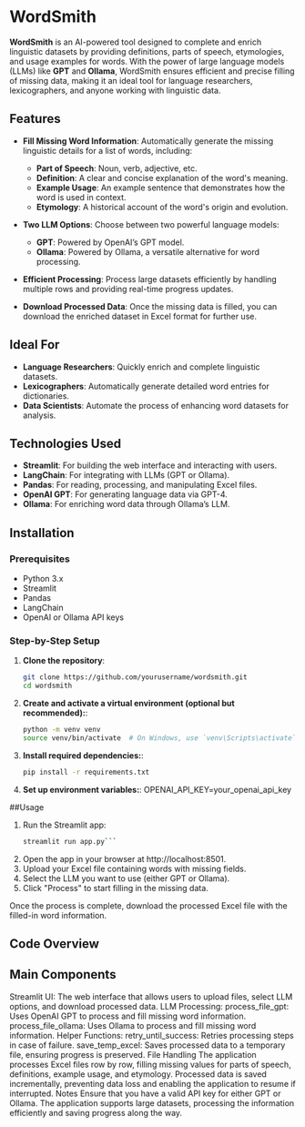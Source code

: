 # WordSmith

**WordSmith** is an AI-powered tool designed to complete and enrich linguistic datasets by providing definitions, parts of speech, etymologies, and usage examples for words. With the power of large language models (LLMs) like **GPT** and **Ollama**, WordSmith ensures efficient and precise filling of missing data, making it an ideal tool for language researchers, lexicographers, and anyone working with linguistic data.

## Features

- **Fill Missing Word Information**: Automatically generate the missing linguistic details for a list of words, including:
  - **Part of Speech**: Noun, verb, adjective, etc.
  - **Definition**: A clear and concise explanation of the word's meaning.
  - **Example Usage**: An example sentence that demonstrates how the word is used in context.
  - **Etymology**: A historical account of the word's origin and evolution.
  
- **Two LLM Options**: Choose between two powerful language models:
  - **GPT**: Powered by OpenAI’s GPT model.
  - **Ollama**: Powered by Ollama, a versatile alternative for word processing.

- **Efficient Processing**: Process large datasets efficiently by handling multiple rows and providing real-time progress updates.

- **Download Processed Data**: Once the missing data is filled, you can download the enriched dataset in Excel format for further use.

## Ideal For

- **Language Researchers**: Quickly enrich and complete linguistic datasets.
- **Lexicographers**: Automatically generate detailed word entries for dictionaries.
- **Data Scientists**: Automate the process of enhancing word datasets for analysis.

## Technologies Used

- **Streamlit**: For building the web interface and interacting with users.
- **LangChain**: For integrating with LLMs (GPT or Ollama).
- **Pandas**: For reading, processing, and manipulating Excel files.
- **OpenAI GPT**: For generating language data via GPT-4.
- **Ollama**: For enriching word data through Ollama’s LLM.
  
## Installation

### Prerequisites

- Python 3.x
- Streamlit
- Pandas
- LangChain
- OpenAI or Ollama API keys

### Step-by-Step Setup

1. **Clone the repository**:
   ```bash
   git clone https://github.com/yourusername/wordsmith.git
   cd wordsmith

2. **Create and activate a virtual environment (optional but recommended):**:
   ```bash
   python -m venv venv
   source venv/bin/activate  # On Windows, use `venv\Scripts\activate`

3. **Install required dependencies:**:
   ```bash
   pip install -r requirements.txt

4. **Set up environment variables:**:
   OPENAI_API_KEY=your_openai_api_key


##Usage
1. Run the Streamlit app:
   ```bash
   streamlit run app.py```
   
2. Open the app in your browser at http://localhost:8501.
3. Upload your Excel file containing words with missing fields.
4. Select the LLM you want to use (either GPT or Ollama).
5. Click "Process" to start filling in the missing data.

Once the process is complete, download the processed Excel file with the filled-in word information.

## Code Overview

## Main Components

Streamlit UI: The web interface that allows users to upload files, select LLM options, and download processed data.
LLM Processing:
process_file_gpt: Uses OpenAI GPT to process and fill missing word information.
process_file_ollama: Uses Ollama to process and fill missing word information.
Helper Functions:
retry_until_success: Retries processing steps in case of failure.
save_temp_excel: Saves processed data to a temporary file, ensuring progress is preserved.
File Handling
The application processes Excel files row by row, filling missing values for parts of speech, definitions, example usage, and etymology.
Processed data is saved incrementally, preventing data loss and enabling the application to resume if interrupted.
Notes
Ensure that you have a valid API key for either GPT or Ollama.
The application supports large datasets, processing the information efficiently and saving progress along the way.


